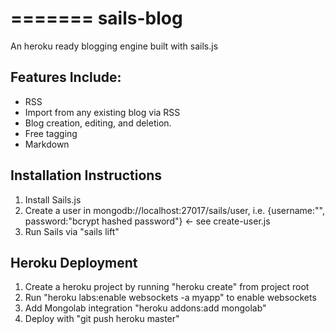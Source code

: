 =======
sails-blog
==========

An heroku ready blogging engine built with sails.js

## Features Include:
* RSS
* Import from any existing blog via RSS
* Blog creation, editing, and deletion.
* Free tagging
* Markdown

## Installation Instructions
1. Install Sails.js
2. Create a user in mongodb://localhost:27017/sails/user, i.e. {username:"", password:"bcrypt hashed password"} <- see create-user.js
3. Run Sails via "sails lift"

## Heroku Deployment
1. Create a heroku project by running "heroku create" from project root
2. Run "heroku labs:enable websockets -a myapp" to enable websockets
3. Add Mongolab integration "heroku addons:add mongolab"
4. Deploy with "git push heroku master"